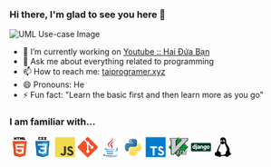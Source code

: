 ### Hi there, I'm glad to see you here 👋

<!--
**taiprogramer/taiprogramer** is a ✨ _special_ ✨ repository because its `README.md` (this file) appears on your GitHub profile.

Here are some ideas to get you started:
-->

![UML Use-case Image](http://www.plantuml.com/plantuml/png/JO-n3e90343tVaN3pY3iXaJTNFc0fXHiX3lIAyJ4-E-UHWFRotjjapR9oNoPHXYbT_I8fiFDiLCJTeq1Y3qQ5auwMnoC9h42AM7FC1FVQH1iWwvYIV09Y4iIfip5DSllP7iwxFtbCOlf9C5_jThNiwpH_tirlA1dBClZvyY6rOOrD1Aw_C0R)

- 🔭 I’m currently working on [Youtube :: Hai Đứa Bạn](https://www.youtube.com/HaiDuaBan)
- 💬 Ask me about everything related to programming
- 📫 How to reach me: [taiprogramer.xyz](https://taiprogramer.xyz)
- 😄 Pronouns: He
- ⚡ Fun fact: "Learn the basic first and then learn more as you go"

### I am familiar with...

<img alt="Html5" width="36px" src="https://raw.githubusercontent.com/devicons/devicon/master/icons/html5/html5-original-wordmark.svg"/>
<img alt="Css3" width="36px" src="https://raw.githubusercontent.com/devicons/devicon/master/icons/css3/css3-original-wordmark.svg"/>
<img alt="Js" width="36px" src="https://raw.githubusercontent.com/devicons/devicon/master/icons/javascript/javascript-original.svg" />
<img alt="Git" width="36px" src="https://raw.githubusercontent.com/devicons/devicon/master/icons/git/git-original.svg" />
<img alt="Java" width="36px" src="https://raw.githubusercontent.com/devicons/devicon/master/icons/java/java-original.svg" />
<img alt="Python" width="36px" src="https://raw.githubusercontent.com/devicons/devicon/master/icons/python/python-original.svg" />
<img alt="Typscript" width="36px" src="https://raw.githubusercontent.com/devicons/devicon/master/icons/typescript/typescript-original.svg" />
<img alt="Vim" width="36px" src="https://raw.githubusercontent.com/devicons/devicon/master/icons/vim/vim-original.svg" />
<img alt="Django" width="36px" src="https://raw.githubusercontent.com/devicons/devicon/master/icons/django/django-original.svg" />
<img alt="Linux" width="36px" src="https://raw.githubusercontent.com/devicons/devicon/master/icons/linux/linux-plain.svg" />
